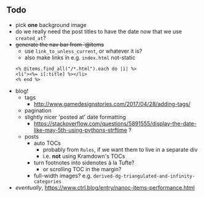 ## Todo

- pick **one** background image
- do we really need the post titles to have the date now that we use `created_at`?
- ~~generate the nav bar from `@items~~
    + use `link_to_unless_current`, or whatever it is?
    + also make links in e.g. `index.html` not-static
    ```
    <% @items.find_all("/*.html").each do |i| %>
    <li"><%= i[:title] %></li>
    <% end %>
    ```
- blog!
    + tags
        * http://www.gamedesignstories.com/2017/04/28/adding-tags/
    + pagination
    + slightly nicer 'posted at' date formatting
        * https://stackoverflow.com/questions/5891555/display-the-date-like-may-5th-using-pythons-strftime ?
    + posts
        * auto TOCs
            - probably from `Rules`, if we want them to live in a separate div
            - i.e. **not** using Kramdown's TOCs
        * turn footnotes into sidenotes à la Tufte?
            - or scrolling TOC in the margin?
        * full-width images? e.g. `derived-dg-triangulated-and-infinity-categories`
- _eventually_, https://www.ctrl.blog/entry/nanoc-items-performance.html
